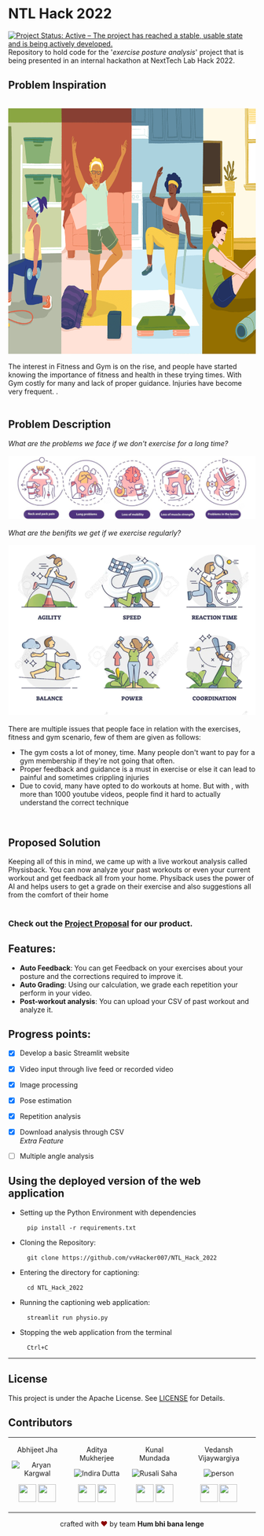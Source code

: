 # NTL Hack 2022
[![Project Status: Active – The project has reached a stable, usable state and is being actively developed.](https://www.repostatus.org/badges/latest/active.svg)](https://www.repostatus.org/#active)<br>
Repository to hold code for the '*exercise posture analysis*' project that is being presented in an internal hackathon at NextTech Lab Hack 2022.
<br>

## Problem Inspiration<br>
<br>
<img align='center' src="Images/3.png" height=500px><br>
<br>
The interest in Fitness and Gym is on the rise, and people have started knowing the importance of fitness and health in these trying times. With Gym costly for many  and lack of proper guidance. Injuries have become very frequent. .<br>
<br>




## Problem Description<br>
*What are the problems we face if we don't exercise for a long time?*
<br>
<br>
<img src="Images/problems.png"><br>
<br>
*What are the benifits we get if we exercise regularly?*
<br>
<br>
<img src="Images/2.png"><br>
<br>
There are multiple issues that people face in relation with the exercises, fitness and gym scenario, few of them are given as follows:
- The gym costs a lot of money, time. Many people don't want to pay for a gym membership if they're not going that often.
- Proper feedback and guidance is a must in exercise or else it can lead to painful and sometimes crippling injuries  
- Due to covid, many have opted to do workouts at home. But with , with more than 1000 youtube videos, people find it hard to actually understand the correct technique
<br>

## Proposed Solution<br>
Keeping all of this in mind, we came up with a live workout analysis called Physisback. You can now analyze your past workouts or even your current workout and get feedback all from your home. Physiback uses the power of AI and helps users to get a grade on their exercise and also suggestions all from the comfort of their home<br><br>
<!-- ![DEMO]("https://github.com/vvHacker007/NTL_Hack_2022/blob/main/Assets/Videos/DEMO.mp4") -->

### Check out the [Project Proposal](https://www.canva.com/design/DAE6Ft86pmE/6XbJ9HAkYR17zx3zRZ6uOg/edit) for our product.

## Features:
- **Auto Feedback**:  You can get Feedback on your exercises about your posture and the corrections required to improve it.<br>
- **Auto Grading**: Using our calculation, we grade each repetition your perform in your video.<br>
- **Post-workout analysis**: You can upload your CSV of past workout and analyze it.<br>
  
## Progress points:
- [x] Develop a basic Streamlit website
- [x] Video input through live feed or recorded video
- [x] Image processing
- [x] Pose estimation
- [x] Repetition analysis 
- [x] Download analysis through CSV<br>
<i>Extra Feature</i>
- [ ] Multiple angle analysis


## Using the deployed version of the web application
<!-- Please download the <a href = "https://drive.google.com/drive/folders/10RaV7DTsFVgdYeJZIyveyeJKhfvFiKT2?usp=sharing">Model Checkpoints</a> and move the file to the <a href = "https://github.com/aryankargwal/capbot2.0/tree/main/camera">camera</a> folder. -->

- Setting up the Python Environment with dependencies 

        pip install -r requirements.txt
- Cloning the Repository: 

        git clone https://github.com/vvHacker007/NTL_Hack_2022
- Entering the directory for captioning: 

        cd NTL_Hack_2022
- Running the captioning web application:

        streamlit run physio.py
- Stopping the web application from the terminal

        Ctrl+C
        
<hr>

## License
This project is under the Apache License. See [LICENSE](LICENSE) for Details.

## Contributors

<table>
<tr align="center">
<td>

Abhijeet Jha

<p align="center">
<img src = "https://avatars.githubusercontent.com/u/67542982?v=4"  height="120" alt="Aryan Kargwal">
</p>
<p align="center">
<a href = "https://github.com/abhijeetjha602"><img src = "http://www.iconninja.com/files/241/825/211/round-collaboration-social-github-code-circle-network-icon.svg" width="36" height = "36"/></a>
<a href = "https://www.linkedin.com/in/abhijeetjha602/">
<img src = "http://www.iconninja.com/files/863/607/751/network-linkedin-social-connection-circular-circle-media-icon.svg" width="36" height="36"/>
</a>
</p>
</td>

<td>

Aditya Mukherjee

<p align="center">
<img src = "https://avatars.githubusercontent.com/u/60893631?v=4"  height="120" alt="Indira Dutta">
</p>
<p align="center">
<a href = "https://github.com/adityamukherjee42"><img src = "http://www.iconninja.com/files/241/825/211/round-collaboration-social-github-code-circle-network-icon.svg" width="36" height = "36"/></a>
<a href = "https://www.linkedin.com/in/aditya-mukherjee-817a17190/">
<img src = "http://www.iconninja.com/files/863/607/751/network-linkedin-social-connection-circular-circle-media-icon.svg" width="36" height="36"/>
</a>
</p>
</td>

<td>

Kunal Mundada

<p align="center">
<img src = "https://avatars.githubusercontent.com/u/53429438?v=4"  height="120" alt="Rusali Saha">
</p>
<p align="center">
<a href = "https://github.com/AlKun25"><img src = "http://www.iconninja.com/files/241/825/211/round-collaboration-social-github-code-circle-network-icon.svg" width="36" height = "36"/></a>
<a href = "https://www.linkedin.com/in/kunalmundada/">
<img src = "http://www.iconninja.com/files/863/607/751/network-linkedin-social-connection-circular-circle-media-icon.svg" width="36" height="36"/>
</a>
</p>
</td>

<td>

Vedansh Vijaywargiya

<p align="center">
<img src = "https://avatars.githubusercontent.com/u/60468275?v=4"  height="120" alt="person">
</p>
<p align="center">
<a href = "https://github.com/vvHacker007"><img src = "http://www.iconninja.com/files/241/825/211/round-collaboration-social-github-code-circle-network-icon.svg" width="36" height = "36"/></a>
<a href = "https://www.linkedin.com/in/vedansh-vijaywargiya/">
<img src = "http://www.iconninja.com/files/863/607/751/network-linkedin-social-connection-circular-circle-media-icon.svg" width="36" height="36"/>
</a>
</p>
</td>
  </table>
</tr>
  </table>


<p align="center">
crafted with <span style="color: #8b0000;">&hearts;</span> by team <b>Hum bhi bana lenge</b>
</p>
